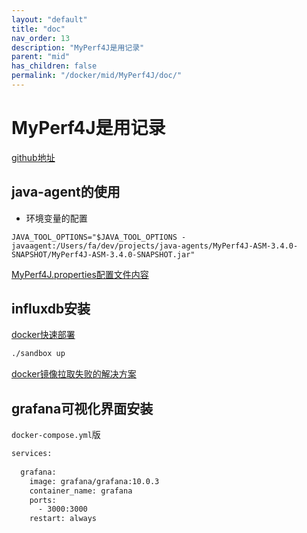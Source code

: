 ```yaml
---
layout: "default"
title: "doc"
nav_order: 13
description: "MyPerf4J是用记录"
parent: "mid"
has_children: false
permalink: "/docker/mid/MyPerf4J/doc/"
---
```


# MyPerf4J是用记录

[github地址](https://github.com/LinShunKang/MyPerf4J)

## java-agent的使用

- 环境变量的配置

```shell
JAVA_TOOL_OPTIONS="$JAVA_TOOL_OPTIONS -javaagent:/Users/fa/dev/projects/java-agents/MyPerf4J-ASM-3.4.0-SNAPSHOT/MyPerf4J-ASM-3.4.0-SNAPSHOT.jar"
```

[MyPerf4J.properties配置文件内容](./java-agent/MyPerf4J.properties)

## influxdb安装

[docker快速部署](https://github.com/influxdata/sandbox.git)

```bash
./sandbox up
```

[docker镜像拉取失败的解决方案](https://github.com/183461750/docker-image-pusher/blob/70e22300d71cca30f14c4ab8e0a99cb9467734e2/README.md)

## grafana可视化界面安装

`docker-compose.yml`版

```bash
services:
  
  grafana:
    image: grafana/grafana:10.0.3
    container_name: grafana
    ports:
      - 3000:3000
    restart: always

```
